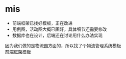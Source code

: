 # mis
- 前端框架已找好模板，正在改进
- 用例图，活动图大概已画好，具体细节还需要修改
- 数据库也在设计，后端还在讨论用什么办法实现

因为我们做的是物流园方面的，所以找了个物流管理系统模板
<br>
[前端框架模板](http://demo.mycodes.net/houtai/jingkewuliu/%E7%99%BB%E5%BD%95.html)

